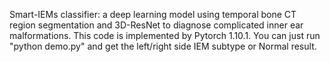 Smart-IEMs classifier: a deep learning model using temporal bone CT region segmentation and 3D-ResNet to diagnose complicated inner ear malformations.
This code is implemented by Pytorch 1.10.1.
You can just run "python demo.py" and get the left/right side IEM subtype or Normal result.
